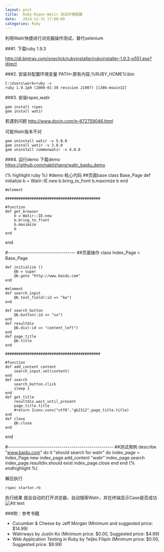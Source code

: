 ```yaml
---
layout: post
title:  Ruby-Rspec-Watir 测试环境搭建
date:   2014-12-31 17:00:00
categories: Ruby
---
```


利用Watir快捷进行浏览器操作测试，替代selenium

###1. 下载ruby 1.9.3

http://dl.bintray.com/oneclick/rubyinstaller/rubyinstaller-1.9.3-p551.exe?direct


###2. 安装并配置环境变量
PATH=原有内容;%RUBY_HOME%\bin

```
C:\Users\work>ruby -v
ruby 1.9.1p0 (2009-01-30 revision 21907) [i386-mswin32]
```

###3. 安装rspec,watir

```
gem install rspec
gem install watir
```

若遇到问题
http://www.docin.com/p-672759046.html

可能Watir版本不对

```
gem uninstall watir -v 5.0.0
gem install watir -v 3.0.0
gem uninstall commonwatir -v 4.0.0
```

###4. 运行demo
下载demo
https://github.com/nabilzhang/watir_baidu_demo


{% highlight ruby %}
#demo 核心代码
##页面base
class Base_Page
	def initialize
		b = Watir::IE.new
		b.bring_to_front
		b.maximize
		b
	end
	
	#element
	
	###########################################
	
	#function
	def get_browser
		b = Watir::IE.new
		b.bring_to_front
		b.maximize
		b
	end
end

#----------------------------------
##页面操作
class Index_Page < Base_Page
	
	def initialize ()
		@b = super
		@b.goto "http://www.baidu.com"
	end
	
	#element
	def search_input
		@b.text_field(:id => "kw")
	end
	
	def search_button
		@b.button(:id => "su")
	end
	def resultdiv
		@b.div(:id => "content_left")
	end
	def page_title
		@b.title
	end
	
	###########################################
	
	#function
	def add_content content
		search_input.set(content)
	end
	def search
		search_button.click
        sleep 1
	end
	def get_title
		resultdiv.wait_until_present
		page_title.title
        #return Iconv.conv("utf8","gb2312",page_title.title)
	end
    def close
        @b.close
    end
end

#-----------------------------------------------------
##测试用例
describe "www.baidu.com" do
  it "should search for watir" do
	index_page = Index_Page.new
	index_page.add_content "watir"
    index_page.search
    index_page.resultdiv.should exist
    index_page.close
  end
end
{% endhighlight %}

解压执行
```
rspec starter.rb
```

执行结果
就会自动的打开浏览器，自动搜索Watir，并在终端显示Case是否成功
![Alt text](https://camo.githubusercontent.com/443f4ea026fd072f26143b7764b87cd7b8b19a2f/687474703a2f2f7777322e73696e61696d672e636e2f6c617267652f303035797969354a6a7731656e7370336c363471386a333068703039787461612e6a7067)


###附：参考书籍

- Cucumber & Cheese by Jeff Morgan (Minimum and suggested price: $14.99)
- Watirways by Justin Ko (Minimum price: $0.00, Suggested price: $4.99)
- Web Application Testing in Ruby by ?eljko Filipin (Minimum price: $0.00, Suggested price: $9.99)